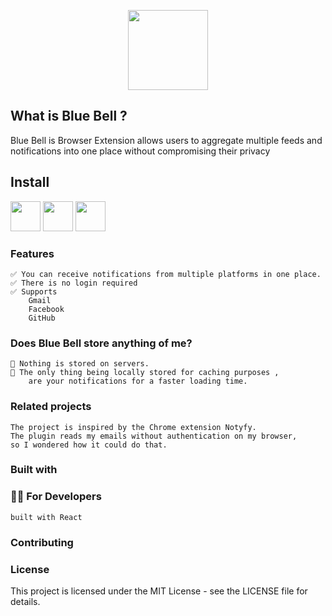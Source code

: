 
<p align="center">
<a href="https://chrome.google.com/webstore/detail/octo-linker/jlmafbaeoofdegohdhinkhilhclaklkp"><img src="https://raw.githubusercontent.com/midhunz/blue-bell-notifier/master/public/img/notification-bell-128.png" width="128"/></a
</p>

## What is Blue Bell ?

Blue Bell is Browser Extension allows users to aggregate multiple feeds and notifications into one place without compromising their privacy

## Install

<a href="https://chrome.google.com/webstore/detail/octolinker/jlmafbaeoofdegohdhinkhilhclaklkp"><img src="https://raw.githubusercontent.com/alrra/browser-logos/master/src/chrome/chrome_128x128.png" width="48" /></a>
<a href="https://addons.mozilla.org/en-US/firefox/addon/octolinker/"><img src="https://raw.githubusercontent.com/alrra/browser-logos/master/src/firefox/firefox_128x128.png" width="48" /></a>
<a href="https://apps.apple.com/app/octolinker/id1549308269"><img src="https://raw.githubusercontent.com/alrra/browser-logos/master/src/safari/safari_128x128.png" width="48" /></a>

### **Features**

    ✅ You can receive notifications from multiple platforms in one place.
    ✅ There is no login required
    ✅ Supports 
        Gmail
        Facebook
        GitHub


### Does Blue Bell store anything of me?
    🔅 Nothing is stored on servers.
    🔅 The only thing being locally stored for caching purposes ,
        are your notifications for a faster loading time.
    

### Related projects

    The project is inspired by the Chrome extension Notyfy.
    The plugin reads my emails without authentication on my browser,
    so I wondered how it could do that. 

### Built with

### 👩‍💻 For Developers
    built with React
### Contributing

### License

This project is licensed under the MIT License - see the LICENSE file for details.
